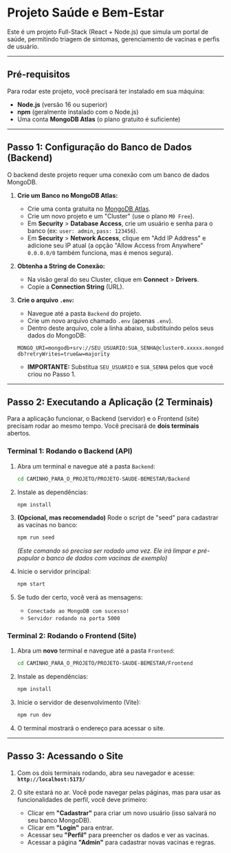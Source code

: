 # Projeto Saúde e Bem-Estar

Este é um projeto Full-Stack (React + Node.js) que simula um portal de saúde, permitindo triagem de sintomas, gerenciamento de vacinas e perfis de usuário.

---

## Pré-requisitos

Para rodar este projeto, você precisará ter instalado em sua máquina:

* **Node.js** (versão 16 ou superior)
* **npm** (geralmente instalado com o Node.js)
* Uma conta **MongoDB Atlas** (o plano gratuito é suficiente)

---

## Passo 1: Configuração do Banco de Dados (Backend)

O backend deste projeto requer uma conexão com um banco de dados MongoDB.

1.  **Crie um Banco no MongoDB Atlas:**
    * Crie uma conta gratuita no [MongoDB Atlas](https://www.mongodb.com/cloud/atlas).
    * Crie um novo projeto e um "Cluster" (use o plano `M0 Free`).
    * Em **Security** > **Database Access**, crie um usuário e senha para o banco (ex: `user: admin`, `pass: 123456`).
    * Em **Security** > **Network Access**, clique em "Add IP Address" e adicione seu IP atual (a opção "Allow Access from Anywhere" `0.0.0.0/0` também funciona, mas é menos segura).

2.  **Obtenha a String de Conexão:**
    * Na visão geral do seu Cluster, clique em **Connect** > **Drivers**.
    * Copie a **Connection String** (URL).

3.  **Crie o arquivo `.env`:**
    * Navegue até a pasta `Backend` do projeto.
    * Crie um novo arquivo chamado `.env` (apenas `.env`).
    * Dentro deste arquivo, cole a linha abaixo, substituindo pelos seus dados do MongoDB:

    ```
    MONGO_URI=mongodb+srv://SEU_USUARIO:SUA_SENHA@cluster0.xxxxx.mongodb.net/saude-db?retryWrites=true&w=majority
    ```
    * **IMPORTANTE:** Substitua `SEU_USUARIO` e `SUA_SENHA` pelos que você criou no Passo 1.

---

## Passo 2: Executando a Aplicação (2 Terminais)

Para a aplicação funcionar, o Backend (servidor) e o Frontend (site) precisam rodar ao mesmo tempo. Você precisará de **dois terminais** abertos.

### Terminal 1: Rodando o Backend (API)

1.  Abra um terminal e navegue até a pasta `Backend`:
    ```bash
    cd CAMINHO_PARA_O_PROJETO/PROJETO-SAUDE-BEMESTAR/Backend
    ```
2.  Instale as dependências:
    ```bash
    npm install
    ```
3.  **(Opcional, mas recomendado)** Rode o script de "seed" para cadastrar as vacinas no banco:
    ```bash
    npm run seed
    ```
    *(Este comando só precisa ser rodado uma vez. Ele irá limpar e pré-popular o banco de dados com vacinas de exemplo)*

4.  Inicie o servidor principal:
    ```bash
    npm start
    ```
5.  Se tudo der certo, você verá as mensagens:
    * `Conectado ao MongoDB com sucesso!`
    * `Servidor rodando na porta 5000`

### Terminal 2: Rodando o Frontend (Site)

1.  Abra um **novo** terminal e navegue até a pasta `Frontend`:
    ```bash
    cd CAMINHO_PARA_O_PROJETO/PROJETO-SAUDE-BEMESTAR/Frontend
    ```
2.  Instale as dependências:
    ```bash
    npm install
    ```
3.  Inicie o servidor de desenvolvimento (Vite):
    ```bash
    npm run dev
    ```
4.  O terminal mostrará o endereço para acessar o site.

---

## Passo 3: Acessando o Site

1.  Com os dois terminais rodando, abra seu navegador e acesse:
    **`http://localhost:5173/`**

2.  O site estará no ar. Você pode navegar pelas páginas, mas para usar as funcionalidades de perfil, você deve primeiro:
    * Clicar em **"Cadastrar"** para criar um novo usuário (isso salvará no seu banco MongoDB).
    * Clicar em **"Login"** para entrar.
    * Acessar seu **"Perfil"** para preencher os dados e ver as vacinas.
    * Acessar a página **"Admin"** para cadastrar novas vacinas e regras.
